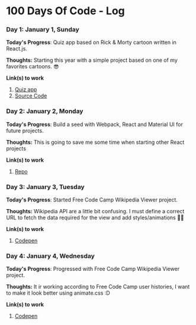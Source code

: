 # 100 Days Of Code - Log

### Day 1: January 1, Sunday

**Today's Progress**: Quiz app based on Rick & Morty cartoon written in React.js.

**Thoughts:** Starting this year with a simple project based on one of my favorites cartoons. 😎

**Link(s) to work**
1. [Quiz app](http://marcorojas.me/quizApp/)
2. [Source Code](https://github.com/MrcRjs/quizApp)

### Day 2: January 2, Monday

**Today's Progress**: Build a seed with Webpack, React and Material UI for future projects.

**Thoughts:** This is going to save me some time when starting other React projects

**Link(s) to work**
1. [Repo](https://github.com/MrcRjs/react-material-seed)

### Day 3: January 3, Tuesday

**Today's Progress**: Started Free Code Camp Wikipedia Viewer project.

**Thoughts:** Wikipedia API are a little bit confusing. I must define a correct URL to fetch the data required for the view and add styles/animations 🙌🏼

**Link(s) to work**
1. [Codepen](http://codepen.io/MrcRjs/pen/JEPPWo/)

### Day 4: January 4, Wednesday

**Today's Progress**: Progressed with Free Code Camp Wikipedia Viewer project.

**Thoughts:** It ir working according to Free Code Camp user histories, I want to make it look better using animate.css :D

**Link(s) to work**
1. [Codepen](http://codepen.io/MrcRjs/pen/JEPPWo/)
